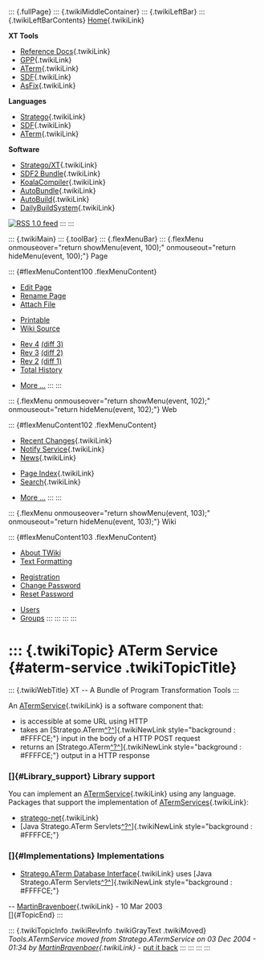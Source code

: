 ::: {.fullPage}
::: {.twikiMiddleContainer}
::: {.twikiLeftBar}
::: {.twikiLeftBarContents}
[Home](WebHome){.twikiLink}

**XT Tools**

-   [Reference Docs](ToolReference){.twikiLink}
-   [GPP](GenericPrettyPrinter){.twikiLink}
-   [ATerm](ATermTools){.twikiLink}
-   [SDF](SdfTools){.twikiLink}
-   [AsFix](AsFixTools){.twikiLink}

**Languages**

-   [Stratego](../Stratego/WebHome){.twikiLink}
-   [SDF](../Sdf/WebHome){.twikiLink}
-   [ATerm](ATermFormat){.twikiLink}

**Software**

-   [Stratego/XT](../Stratego/StrategoDownload){.twikiLink}
-   [SDF2 Bundle](../Sdf/SdfBundle){.twikiLink}
-   [KoalaCompiler](KoalaCompiler){.twikiLink}
-   [AutoBundle](AutoBundle){.twikiLink}
-   [AutoBuild](AutoBuild){.twikiLink}
-   [DailyBuildSystem](DailyBuildSystem){.twikiLink}

[![](http://www.program-transformation.org/twiki/pub/rss.gif "RSS 1.0 feed")](http://www.program-transformation.org/twiki/bin/view/Tools/WebRss?skin=rss)
:::
:::

::: {.twikiMain}
::: {.toolBar}
::: {.flexMenuBar}
::: {.flexMenu onmouseover="return showMenu(event, 100);" onmouseout="return hideMenu(event, 100);"}
Page

::: {#flexMenuContent100 .flexMenuContent}
-   [Edit
    Page](http://www.program-transformation.org/edit/Tools/ATermService?t=1536826225)
-   [Rename
    Page](http://www.program-transformation.org/rename/Tools/ATermService)
-   [Attach
    File](http://www.program-transformation.org/attach/Tools/ATermService)

<!-- -->

-   [Printable](http://www.program-transformation.org/view/Tools/ATermService?skin=print.pattern)
-   [Wiki
    Source](http://www.program-transformation.org/view/Tools/ATermService?skin=text&raw=on&contenttype=text/plain)

<!-- -->

-   [Rev
    4](http://www.program-transformation.org/view/Tools/ATermService?rev=1.4)
    [(diff 3)](http://www.program-transformation.org/rdiff/Tools/ATermService?rev1=1.4&rev2=1.3)
-   [Rev
    3](http://www.program-transformation.org/view/Tools/ATermService?rev=1.3)
    [(diff 2)](http://www.program-transformation.org/rdiff/Tools/ATermService?rev1=1.3&rev2=1.2)
-   [Rev
    2](http://www.program-transformation.org/view/Tools/ATermService?rev=1.2)
    [(diff 1)](http://www.program-transformation.org/rdiff/Tools/ATermService?rev1=1.2&rev2=1.1)
-   [Total
    History](http://www.program-transformation.org/rdiff/Tools/ATermService)

<!-- -->

-   [More
    \...](http://www.program-transformation.org/oops/Tools/ATermService?template=oopsmore&param1=1.4&param2=1.4)
:::
:::

::: {.flexMenu onmouseover="return showMenu(event, 102);" onmouseout="return hideMenu(event, 102);"}
Web

::: {#flexMenuContent102 .flexMenuContent}
-   [Recent Changes](WebChanges){.twikiLink}
-   [Notify Service](WebNotify){.twikiLink}
-   [News](WebNews){.twikiLink}

<!-- -->

-   [Page Index](WebIndex){.twikiLink}
-   [Search](WebSearch){.twikiLink}

<!-- -->

-   [More
    \...](http://www.program-transformation.org/oops/Tools/ATermService?template=oopsmore&param1=1.4&param2=1.4)
:::
:::

::: {.flexMenu onmouseover="return showMenu(event, 103);" onmouseout="return hideMenu(event, 103);"}
Wiki

::: {#flexMenuContent103 .flexMenuContent}
-   [About
    TWiki](http://www.program-transformation.org/view/TWiki/WebHome)
-   [Text
    Formatting](http://www.program-transformation.org/view/TWiki/TextFormattingRules)

<!-- -->

-   [Registration](http://www.program-transformation.org/view/TWiki/TWikiRegistration)
-   [Change
    Password](http://www.program-transformation.org/view/TWiki/ChangePassword)
-   [Reset
    Password](http://www.program-transformation.org/view/TWiki/ResetPassword)

<!-- -->

-   [Users](http://www.program-transformation.org/view/Main/TWikiUsers)
-   [Groups](http://www.program-transformation.org/view/Main/TWikiGroups)
:::
:::
:::
:::

::: {.twikiTopic}
ATerm Service {#aterm-service .twikiTopicTitle}
=============

::: {.twikiWebTitle}
XT \-- A Bundle of Program Transformation Tools
:::

An [ATermService](ATermService){.twikiLink} is a software component
that:

-   is accessible at some URL using HTTP
-   takes an
    [Stratego.ATerm[^?^](http://www.program-transformation.org/edit/Stratego/ATerm?topicparent=Tools.ATermService)]{.twikiNewLink
    style="background : #FFFFCE;"} input in the body of a HTTP POST
    request
-   returns an
    [Stratego.ATerm[^?^](http://www.program-transformation.org/edit/Stratego/ATerm?topicparent=Tools.ATermService)]{.twikiNewLink
    style="background : #FFFFCE;"} output in a HTTP response

### []{#Library_support} Library support

You can implement an [ATermService](ATermService){.twikiLink} using any
language. Packages that support the implementation of
[ATermServices](ATermService){.twikiLink}:

-   [stratego-net](../Stratego/StrategoNetworking){.twikiLink}
-   [Java Stratego.ATerm
    Servlets[^?^](http://www.program-transformation.org/edit/Tools/JavaStrategoATermServlets?topicparent=Tools.ATermService)]{.twikiNewLink
    style="background : #FFFFCE;"}

### []{#Implementations} Implementations

-   [Stratego.ATerm Database
    Interface](ATermDatabaseInterface){.twikiLink} uses [Java
    Stratego.ATerm
    Servlets[^?^](http://www.program-transformation.org/edit/Tools/JavaStrategoATermServlets?topicparent=Tools.ATermService)]{.twikiNewLink
    style="background : #FFFFCE;"}

\-- [MartinBravenboer](../Main/MartinBravenboer){.twikiLink} - 10 Mar
2003\
[]{#TopicEnd}
:::

::: {.twikiTopicInfo .twikiRevInfo .twikiGrayText .twikiMoved}
*Tools.ATermService moved from Stratego.ATermService on 03 Dec 2004 -
01:34 by [MartinBravenboer](../Main/MartinBravenboer){.twikiLink}* -
[put it
back](http://www.program-transformation.org/rename/Tools/ATermService?newweb=Stratego&newtopic=ATermService&confirm=on "Click to move topic back to previous location, with option to change references.")
:::
:::
:::
:::
